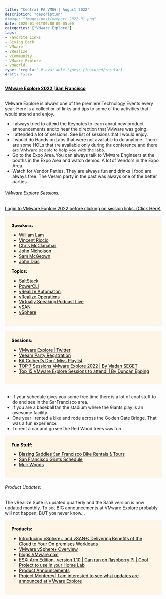 ```yaml
---
title: "Central PA VMUG | August 2022"
description: "description"
#image: "images/post/vexpert-2022-01.png"
date: 2020-01-01T00:00:00-05:00
categories: ["VMware Explore"]
tags:
- Favorite Links
- Giving Back
- VMware
- vRealize
- vCommunity
- VMware Explore
- VMWorld
type: "regular" # available types: [featured/regular]
draft: false
---
```


<div>
  <a href="https://www.vmware.com/explore/us.html" target="_blank" style="color: black;"><b>VMware Explore 2022 | San Francisco</b></a>
</div>
<div>
  <br>
</div>

VMware Explore is always one of the premiere Technology Events every year. Here is a collection of links and tips to some of the activities that I would attend and enjoy.

* I always tried to attend the Keynotes to learn about new product announcements and to hear the direction that VMware was going.
* I attended a lot of sessions. See list of sessions that I would enjoy.
* I would do Hands on Labs that were not available to do anytime. There are some HOLs that are available only during the conference and there are VMware people to help you with the labs.
* Go to the Expo Area. You can always talk to VMware Engineers at the booths in the Expo Area and watch demos. A lot of Vendors in the Expo Area.
* Watch for Vendor Parties. They are always fun and drinks | food are always free. The Veeam party in the past was always one of the better parties.

###### VMware Explore Sessions:
<div>
  <a href="https://www.vmware.com/explore/us.html" target="_blank" style="color: black;">Login to VMware Explore 2022 before clicking on session links. (Click Here)</b></a>
</div>
<div>
  <br>
</div>

<div style="background-color:#fff5e6; Padding:20px; border: 1.5px solid #f2f2f2; color: black;" >
    <b>Speakers:</b>
        <ul>
            <li><a href='https://event.vmware.com/flow/vmware/explore2022us/content/page/catalog?search="William Lam"'      target="_blank" style="color: black;">William Lam</a></li>
            <li><a href='https://event.vmware.com/flow/vmware/explore2022us/content/page/catalog?search="Vincent Riccio"'   target="_blank" style="color: black;">Vincent Riccio</a></li>
            <li><a href='https://event.vmware.com/flow/vmware/explore2022us/content/page/catalog?search="Chris McClanahan"' target="_blank" style="color: black;">Chris McClanahan</a></li>
            <li><a href='https://event.vmware.com/flow/vmware/explore2022us/content/page/catalog?search="John Nicholson"'   target="_blank" style="color: black;">John Nicholson</a></li>
            <li><a href='https://event.vmware.com/flow/vmware/explore2022us/content/page/catalog?search="Sam McGeown"'      target="_blank" style="color: black;">Sam McGeown</a></li>
            <li><a href='https://event.vmware.com/flow/vmware/explore2022us/content/page/catalog?search="John Dias"'        target="_blank" style="color: black;">John Dias</a></li>
        </ul>
    <b>Topics:</b>
        <ul>
            <li><a href='https://event.vmware.com/flow/vmware/explore2022us/content/page/catalog?search=saltstack"'            target="_blank" style="color: black;">SaltStack</a></li>
            <li><a href='https://event.vmware.com/flow/vmware/explore2022us/content/page/catalog?search="Powercli"'            target="_blank" style="color: black;">PowerCLI</a></li>
            <li><a href='https://event.vmware.com/flow/vmware/explore2022us/content/page/catalog?search="vRealize Automation"' target="_blank" style="color: black;">vRealize Automation</a></li>
            <li><a href='https://event.vmware.com/flow/vmware/explore2022us/content/page/catalog?search="vRealize Operations"' target="_blank" style="color: black;">vRealize Operations</a></li>
            <li><a href='https://event.vmware.com/flow/vmware/explore2022us/content/page/catalog?search="virtually speaking"'  target="_blank" style="color: black;">Virtually Speaking Podcast Live</a></li>
            <li><a href='https://event.vmware.com/flow/vmware/explore2022us/content/page/catalog?search="vSAN"'                target="_blank" style="color: black;">vSAN</a></li>
            <li><a href='https://event.vmware.com/flow/vmware/explore2022us/content/page/catalog?search="vsphere"'             target="_blank" style="color: black;">vSphere</a></li>
        </ul>

</div>

<div><br></div>

<div style="background-color:#fff5e6; Padding:20px; border: 1.5px solid #f2f2f2; color: black;" >
    <b>Sessions:</b>
        <ul>
            <li><a href="https://twitter.com/VMwareExplore"                             target="_blank" style="color: black;">VMware Explore | Twitter</a></li>
            <li><a href="https://www.eventbrite.com/e/veeams-legendary-party-at-vmware-explore-us-2022-ft-walk-the-moon-tickets-383044023987" target="_blank" style="color: black;">Veeam Party Registration</a></li>
            <li><a href="https://octo.vmware.com/kit-colberts-dont-miss-playlist-vmware-explore-2022/" target="_blank" style="color: black;">Kit Colbert’s Don’t Miss Playlist</a></li>
            <li><a href="https://www.vladan.fr/top-7-sessions-vmware-explore-2022/" target="_blank" style="color: black;">TOP 7 Sessions VMware Explore 2022 | By Vladan SEGET</a></li>
            <li><a href="https://www.yellow-bricks.com/2022/07/12/top-15-vmware-explore-sessions-to-attend/" target="_blank" style="color: black;">Top 15 VMware Explore Sessions to attend! | By Duncan Epping</a></li>
        </ul>
</div>

<div><br></div>

* If your schedule gives you some free time there is a lot of cool stuff to do and see in the SanFrancisco area.
* If you are a baseball fan the stadium where the Giants play is an awesome facility.
* One year I rented a bike and rode across the Golden Gate Bridge. That was a fun experience.
* To rent a car and go see the Red Wood trees was fun. 

<div style="background-color:#fff5e6; Padding:20px; border: 1.5px solid #f2f2f2; color: black;" >
    <b>Fun Stuff:</b>
        <ul>
            <li><a href="https://www.blazingsaddles.com/san-francisco" target="_blank" style="color: black;">Blazing Saddles San Francisco Bike Rentals & Tours</a>
            <li><a href="https://www.mlb.com/giants/schedule/2022-08"  target="_blank" style="color: black;">San Francisco Giants Schedule</a>
            <li><a href="https://www.nps.gov/muwo/index.htm"           target="_blank" style="color: black;">Muir Woods</a>
        </ul>
</div>

###### Product Updates:

The vRealize Suite is updated quarterly and the SaaS version is now updated monthly. To see BIG announcements at VMware Explore probably will not happen, BUT you never know...

<div style="background-color:#fff5e6; Padding:20px; border: 1.5px solid #f2f2f2; color: black;" >
    <b>Products:</b>
        <ul>
            <li><a href="https://youtu.be/c9aw_kvwF_A"                       target="_blank" style="color: black;">Introducing vSphere+ and vSAN+: Delivering Benefits of the Cloud to Your On-premises Workloads</a>
            <li><a href="https://pathfinder.vmware.com/v3/path/vsphere_plus" target="_blank" style="color: black;">VMware vSphere+ Overview</a></li>
            <li><a href="https://blogs.vmware.com"                           target="_blank" style="color: black;">blogs.VMware.com</a></li>
            <li><a href="https://flings.vmware.com/esxi-arm-edition"         target="_blank" style="color: black;">ESXi Arm Edition | version 1.10 | Can run on Raspberry PI | Cool Project to use in your Home Lab</a>
            <li><a href="https://blogs.vmware.com/vsphere/product-news"                          target="_blank" style="color: black;">Product Announcements</a>
            <li><a href="https://blogs.vmware.com/vsphere/2021/10/project-monterey-updates.html" target="_blank" style="color: black;">Project Monterey | I am interested to see what updates are announced at VMware Explore</a>
        </ul>
</div>

